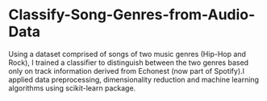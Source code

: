 # Classify-Song-Genres-from-Audio-Data
Using a dataset comprised of songs of two music genres (Hip-Hop and Rock), I trained a classifier to distinguish between the two genres based only on track information derived from Echonest (now part of Spotify).I applied data preprocessing, dimensionality reduction and machine learning algorithms using scikit-learn package.
